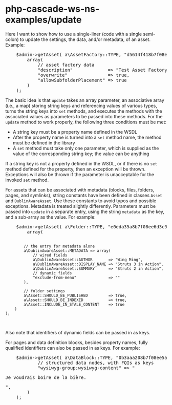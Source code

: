 # php-cascade-ws-ns-examples/update
<p>Here I want to show how to use a single-liner (code with a single semi-colon) to update the settings, the data, and/or metadata, of an asset. Example:</p> 
<pre>
    $admin->getAsset( a\AssetFactory::TYPE, "d5614f418b7f08ee363559330f0af607" )->update(
        array(
            // asset factory data
            "description"             => "Test Asset Factory",
            "overwrite"               => true,
            "allowSubfolderPlacement" => true
        )
    );
</pre>
<p>The basic idea is that <code>update</code> takes an array parameter, an associative array (i.e., a map) storing string keys and referencing values of various types, turns the string keys into <code>set</code> methods, and executes the methods with the associated values as parameters to be passed into these methods. For the <code>update</code> method to work properly, the following three conditions must be met:</p>
<ul>
<li>A string key must be a property name defined in the WSDL</li>
<li>After the property name is turned into a <code>set</code> method name, the method must be defined in the library</li>
<li>A <code>set</code> method must take only one parameter, which is supplied as the value of the corresponding string key; the value can be anything</li>
</ul>
<p>If a string key is not a property defined in the WSDL, or if there is no <code>set</code> method defined for the property, then an exception will be thrown. Exceptions will also be thrown if the parameter is unacceptable for the invoked <code>set</code> method.</p>
<p>For assets that can be associated with metadata (blocks, files, folders, pages, and symlinks), string constants have been defined in classes <code>Asset</code> and <code>DublinAwareAsset</code>. Use these constants to avoid typos and possible exceptions. Metadata is treated slightly differently. Parameters must be passed into <code>update</code> in a separate entry, using the string <code>metadata</code> as the key, and a sub-array as the value. For example:</p>
<pre>
    $admin->getAsset( a\Folder::TYPE, "e0eda35a8b7f08ee6d3c97dea0f6da4e" )->update(
        array(

            // the entry for metadata alone
            a\DublinAwareAsset::METADATA => array(
                // wired fields
                a\DublinAwareAsset::AUTHOR       => "Wing Ming",
                a\DublinAwareAsset::DISPLAY_NAME => "Struts 3 in Action",
                a\DublinAwareAsset::SUMMARY      => "Struts 2 in Action",
                // dynamic fields
                "exclude-from-menu"              => ""
            ),
            
            // folder settings
            a\Asset::SHOULD_BE_PUBLISHED         => true,
            a\Asset::SHOULD_BE_INDEXED           => true,
            a\Asset::INCLUDE_IN_STALE_CONTENT    => true
        )
    );
</pre>
<p>Also note that identifiers of dynamic fields can be passed in as keys.</p>
<p>For pages and data definition blocks, besides property names, fully qualified identifiers can also be passed in as keys. For example:</p>
<pre>
    $admin->getAsset( a\DataBlock::TYPE, "0b3aaa208b7f08ee5a4fada2258d6fb9" )->update(
            // structured data nodes, with FQIs as keys
            "wysiwyg-group;wysiwyg-content" => "<p>Je voudrais boire de la bière.</p>",
        )
    );
</pre>